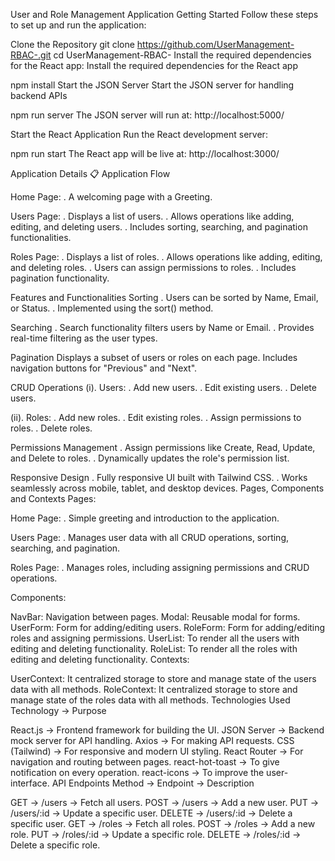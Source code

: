 User and Role Management Application
Getting Started
Follow these steps to set up and run the application:

Clone the Repository
git clone https://github.com/UserManagement-RBAC-.git
cd UserManagement-RBAC-
Install the required dependencies for the React app:
Install the required dependencies for the React app

npm install
Start the JSON Server
Start the JSON server for handling backend APIs

npm run server
The JSON server will run at: http://localhost:5000/

Start the React Application
Run the React development server:

npm run start
The React app will be live at: http://localhost:3000/

Application Details
📋 Application Flow

Home Page:
. A welcoming page with a Greeting.

Users Page:
. Displays a list of users. . Allows operations like adding, editing, and deleting users. . Includes sorting, searching, and pagination functionalities.

Roles Page:
. Displays a list of roles. . Allows operations like adding, editing, and deleting roles. . Users can assign permissions to roles. . Includes pagination functionality.

Features and Functionalities
Sorting
. Users can be sorted by Name, Email, or Status. . Implemented using the sort() method.

Searching
. Search functionality filters users by Name or Email. . Provides real-time filtering as the user types.

Pagination
Displays a subset of users or roles on each page. Includes navigation buttons for "Previous" and "Next".

CRUD Operations
(i). Users: . Add new users. . Edit existing users. . Delete users.

(ii). Roles: . Add new roles. . Edit existing roles. . Assign permissions to roles. . Delete roles.

Permissions Management
. Assign permissions like Create, Read, Update, and Delete to roles. . Dynamically updates the role's permission list.

Responsive Design . Fully responsive UI built with Tailwind CSS. . Works seamlessly across mobile, tablet, and desktop devices.
Pages, Components and Contexts
Pages:

Home Page: . Simple greeting and introduction to the application.

Users Page: . Manages user data with all CRUD operations, sorting, searching, and pagination.

Roles Page: . Manages roles, including assigning permissions and CRUD operations.

Components:

NavBar: Navigation between pages.
Modal: Reusable modal for forms.
UserForm: Form for adding/editing users.
RoleForm: Form for adding/editing roles and assigning permissions.
UserList: To render all the users with editing and deleting functionality.
RoleList: To render all the roles with editing and deleting functionality.
Contexts:

UserContext: It centralized storage to store and manage state of the users data with all methods.
RoleContext: It centralized storage to store and manage state of the roles data with all methods.
Technologies Used
Technology -> Purpose

React.js -> Frontend framework for building the UI.
JSON Server -> Backend mock server for API handling.
Axios -> For making API requests.
CSS (Tailwind) -> For responsive and modern UI styling.
React Router -> For navigation and routing between pages.
react-hot-toast -> To give notification on every operation.
react-icons -> To improve the user-interface.
API Endpoints
Method -> Endpoint -> Description

GET -> /users -> Fetch all users.
POST -> /users -> Add a new user.
PUT -> /users/:id -> Update a specific user.
DELETE -> /users/:id -> Delete a specific user.
GET -> /roles -> Fetch all roles.
POST -> /roles -> Add a new role.
PUT -> /roles/:id -> Update a specific role.
DELETE -> /roles/:id -> Delete a specific role.
